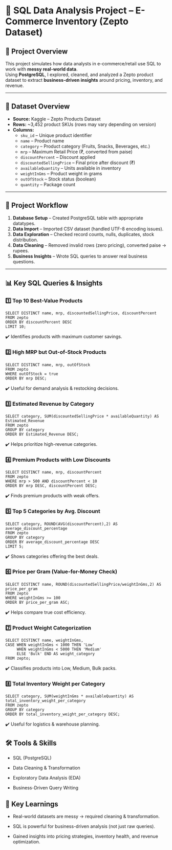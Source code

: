 # 🛒 SQL Data Analysis Project – E-Commerce Inventory (Zepto Dataset)

## 📌 Project Overview
This project simulates how data analysts in e-commerce/retail use SQL to work with **messy real-world data**.  
Using **PostgreSQL**, I explored, cleaned, and analyzed a Zepto product dataset to extract **business-driven insights** around pricing, inventory, and revenue.

---

## 📂 Dataset Overview
- **Source:** Kaggle – Zepto Products Dataset  
- **Rows:** ~3,452 product SKUs (rows may vary depending on version)  
- **Columns:**
  - `sku_id` – Unique product identifier  
  - `name` – Product name  
  - `category` – Product category (Fruits, Snacks, Beverages, etc.)  
  - `mrp` – Maximum Retail Price (₹, converted from paise)  
  - `discountPercent` – Discount applied  
  - `discountedSellingPrice` – Final price after discount (₹)  
  - `availableQuantity` – Units available in inventory  
  - `weightInGms` – Product weight in grams  
  - `outOfStock` – Stock status (boolean)  
  - `quantity` – Package count  

---

## 🔧 Project Workflow
1. **Database Setup** – Created PostgreSQL table with appropriate datatypes.  
2. **Data Import** – Imported CSV dataset (handled UTF-8 encoding issues).  
3. **Data Exploration** – Checked record counts, nulls, duplicates, stock distribution.  
4. **Data Cleaning** – Removed invalid rows (zero pricing), converted paise → rupees.  
5. **Business Insights** – Wrote SQL queries to answer real business questions.  

---

## 📊 Key SQL Queries & Insights

### 1️⃣ Top 10 Best-Value Products
```
SELECT DISTINCT name, mrp, discountedSellingPrice, discountPercent
FROM zepto
ORDER BY discountPercent DESC
LIMIT 10;
```
✔️ Identifies products with maximum customer savings.

### 2️⃣ High MRP but Out-of-Stock Products
```
SELECT DISTINCT name, mrp, outOfStock
FROM zepto
WHERE outOfStock = true
ORDER BY mrp DESC;
```
✔️ Useful for demand analysis & restocking decisions.

### 3️⃣ Estimated Revenue by Category
```
SELECT category, SUM(discountedSellingPrice * availableQuantity) AS Estimated_Revenue
FROM zepto
GROUP BY category 
ORDER BY Estimated_Revenue DESC;
```
✔️ Helps prioritize high-revenue categories.

### 4️⃣ Premium Products with Low Discounts
```
SELECT DISTINCT name, mrp, discountPercent 
FROM zepto
WHERE mrp > 500 AND discountPercent < 10
ORDER BY mrp DESC, discountPercent DESC;
```
✔️ Finds premium products with weak offers.

### 5️⃣ Top 5 Categories by Avg. Discount
```
SELECT category, ROUND(AVG(discountPercent),2) AS average_discount_percentage
FROM zepto
GROUP BY category
ORDER BY average_discount_percentage DESC
LIMIT 5;
```
✔️ Shows categories offering the best deals.

### 6️⃣ Price per Gram (Value-for-Money Check)
```
SELECT DISTINCT name, ROUND(discountedSellingPrice/weightInGms,2) AS price_per_gram
FROM zepto
WHERE weightInGms >= 100
ORDER BY price_per_gram ASC;
```
✔️ Helps compare true cost efficiency.

### 7️⃣ Product Weight Categorization
```
SELECT DISTINCT name, weightInGms,
CASE WHEN weightInGms < 1000 THEN 'Low'
     WHEN weightInGms < 5000 THEN 'Medium'
     ELSE 'Bulk' END AS weight_category
FROM zepto;
```
✔️ Classifies products into Low, Medium, Bulk packs.

### 8️⃣ Total Inventory Weight per Category
```
SELECT category, SUM(weightInGms * availableQuantity) AS total_inventory_weight_per_category
FROM zepto
GROUP BY category
ORDER BY total_inventory_weight_per_category DESC;
```
✔️ Useful for logistics & warehouse planning.

## 🛠 Tools & Skills

- SQL (PostgreSQL)

- Data Cleaning & Transformation

- Exploratory Data Analysis (EDA)

- Business-Driven Query Writing

## 🚀 Key Learnings

- Real-world datasets are messy → required cleaning & transformation.

- SQL is powerful for business-driven analysis (not just raw queries).

- Gained insights into pricing strategies, inventory health, and revenue optimization.
